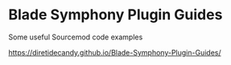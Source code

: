 # Blade Symphony Plugin Guides
Some useful Sourcemod code examples

https://diretidecandy.github.io/Blade-Symphony-Plugin-Guides/
